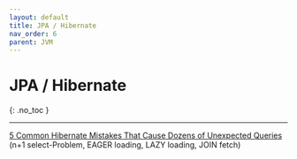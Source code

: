 ```yaml
---
layout: default
title: JPA / Hibernate
nav_order: 6
parent: JVM
---
```


# JPA / Hibernate
{: .no_toc }

---

[5 Common Hibernate Mistakes That Cause Dozens of Unexpected Queries](https://thorben-janssen.com/5-common-hibernate-mistakes-that-cause-dozens-of-unexpected-queries/)
(n+1 select-Problem, EAGER loading, LAZY loading, JOIN fetch)

